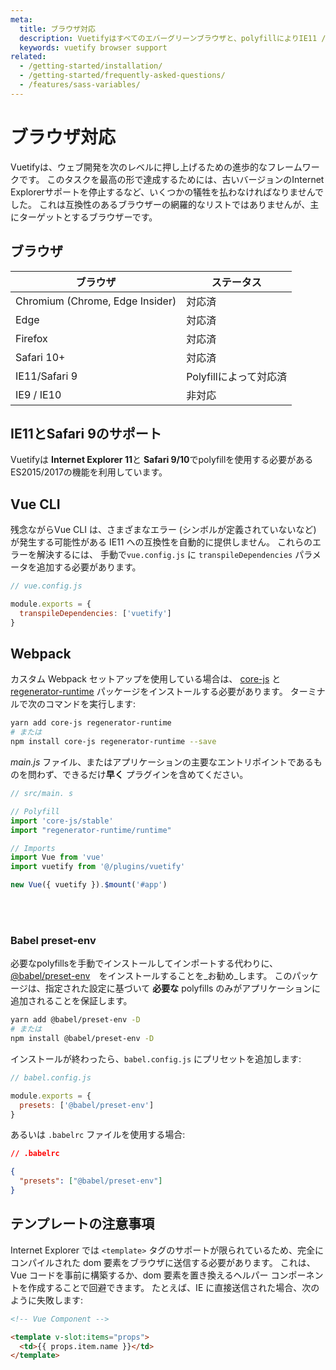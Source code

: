 ```yaml
---
meta:
  title: ブラウザ対応
  description: Vuetifyはすべてのエバーグリーンブラウザと、polyfillによりIE11 / Safariをサポートするプログレッシブフレームワークです。
  keywords: vuetify browser support
related:
  - /getting-started/installation/
  - /getting-started/frequently-asked-questions/
  - /features/sass-variables/
---
```


# ブラウザ対応

Vuetifyは、ウェブ開発を次のレベルに押し上げるための進歩的なフレームワークです。 このタスクを最高の形で達成するためには、古いバージョンのInternet Explorerサポートを停止するなど、いくつかの犠牲を払わなければなりませんでした。 これは互換性のあるブラウザーの網羅的なリストではありませんが、主にターゲットとするブラウザーです。

<entry-ad />

## ブラウザ

| ブラウザ                            | ステータス           |
| ------------------------------- | --------------- |
| Chromium (Chrome, Edge Insider) | 対応済             |
| Edge                            | 対応済             |
| Firefox                         | 対応済             |
| Safari 10+                      | 対応済             |
| IE11/Safari 9                   | Polyfillによって対応済 |
| IE9 / IE10                      | 非対応             |

## IE11とSafari 9のサポート

Vuetifyは **Internet Explorer 11**と **Safari 9/10**でpolyfillを使用する必要があるES2015/2017の機能を利用しています。

## Vue CLI

残念ながらVue CLI は、さまざまなエラー (シンボルが定義されていないなど) が発生する可能性がある IE11 への互換性を自動的に提供しません。 これらのエラーを解決するには、 手動で`vue.config.js` に `transpileDependencies` パラメータを追加する必要があります。

```js
// vue.config.js

module.exports = {
  transpileDependencies: ['vuetify']
}
```

## Webpack

カスタム Webpack セットアップを使用している場合は、 [core-js](https://github.com/zloirock/core-js) と [regenerator-runtime](https://github.com/facebook/regenerator/tree/master/packages/regenerator-runtime) パッケージをインストールする必要があります。 ターミナルで次のコマンドを実行します:

```bash
yarn add core-js regenerator-runtime
# または
npm install core-js regenerator-runtime --save
```

_main.js_ ファイル、またはアプリケーションの主要なエントリポイントであるものを問わず、できるだけ**早く** プラグインを含めてください。

```js
// src/main. s

// Polyfill
import 'core-js/stable'
import "regenerator-runtime/runtime"

// Imports
import Vue from 'vue'
import vuetify from '@/plugins/vuetify'

new Vue({ vuetify }).$mount('#app')
```

<discovery-ad />

<br>
<br>

### Babel preset-env

必要なpolyfillsを手動でインストールしてインポートする代わりに、[@babel/preset-env](https://github.com/babel/babel/tree/master/packages/babel-preset-env)　をインストールすることを_お勧め_します。 このパッケージは、指定された設定に基づいて **必要な** polyfills のみがアプリケーションに追加されることを保証します。

```bash
yarn add @babel/preset-env -D
# または
npm install @babel/preset-env -D
```

インストールが終わったら、`babel.config.js` にプリセットを追加します:

```js
// babel.config.js

module.exports = {
  presets: ['@babel/preset-env']
}
```

あるいは `.babelrc` ファイルを使用する場合:

```json
// .babelrc

{
  "presets": ["@babel/preset-env"]
}
```

## テンプレートの注意事項

Internet Explorer では `<template>` タグのサポートが限られているため、完全にコンパイルされた dom 要素をブラウザに送信する必要があります。 これは、Vue コードを事前に構築するか、dom 要素を置き換えるヘルパー コンポーネントを作成することで回避できます。 たとえば、IE に直接送信された場合、次のように失敗します:

```html
<!-- Vue Component -->

<template v-slot:items="props">
  <td>{‌{ props.item.name }‌}</td>
</template>
```

<backmatter />
